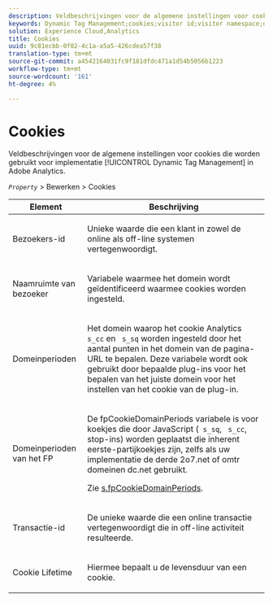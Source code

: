 ```yaml
---
description: Veldbeschrijvingen voor de algemene instellingen voor cookies die worden gebruikt voor de implementatie van Dynamic Tag Management in Adobe Analytics.
keywords: Dynamic Tag Management;cookies;visitor id;visitor namespace;domain periods;fp domain periods;transaction id;cookie lifetime
solution: Experience Cloud,Analytics
title: Cookies
uuid: 9c81ecbb-0f02-4c1a-a5a5-426cdea57f38
translation-type: tm+mt
source-git-commit: a4542164031fc9f181dfdc471a1d54b5056b1223
workflow-type: tm+mt
source-wordcount: '161'
ht-degree: 4%

---
```



# Cookies

Veldbeschrijvingen voor de algemene instellingen voor cookies die worden gebruikt voor implementatie [!UICONTROL Dynamic Tag Management] in Adobe Analytics.

*`Property`* > Bewerken > Cookies

<table id="table_2758C770C91B4025AD74009B360D71F7"> 
 <thead> 
  <tr> 
   <th colname="col1" class="entry"> Element </th> 
   <th colname="col2" class="entry"> Beschrijving </th> 
  </tr> 
 </thead>
 <tbody> 
  <tr> 
   <td colname="col1"> Bezoekers-id </td> 
   <td colname="col2"> <p>Unieke waarde die een klant in zowel de online als off-line systemen vertegenwoordigt. </p> </td> 
  </tr> 
  <tr> 
   <td colname="col1"> Naamruimte van bezoeker </td> 
   <td colname="col2"> <p>Variabele waarmee het domein wordt geïdentificeerd waarmee cookies worden ingesteld. </p> </td>
  </tr> 
  <tr> 
   <td colname="col1"> Domeinperioden </td> 
   <td colname="col2"> <p>Het domein waarop het cookie Analytics <code> s_cc</code> en <code> s_sq</code> worden ingesteld door het aantal punten in het domein van de pagina-URL te bepalen. Deze variabele wordt ook gebruikt door bepaalde plug-ins voor het bepalen van het juiste domein voor het instellen van het cookie van de plug-in. </p> </td> 
  </tr> 
  <tr> 
   <td colname="col1"> Domeinperioden van het FP </td> 
   <td colname="col2"> <p>De <span class="term"> fpCookieDomainPeriods</span> variabele is voor koekjes die door JavaScript (<code> s_sq</code>, <code> s_cc</code>, stop-ins) worden geplaatst die inherent eerste-partijkoekjes zijn, zelfs als uw implementatie de derde <span class="filepath"> 2o7.net</span> of <span class="filepath"> omtr domeinen dc.net</span> gebruikt. </p> <p>Zie <a href="/help/implement/vars/config-vars/fpcookiedomainperiods.md"  > s.fpCookieDomainPeriods</a>. </p> </td> 
  </tr> 
  <tr> 
   <td colname="col1"> Transactie-id </td> 
   <td colname="col2"> <p>De unieke waarde die een online transactie vertegenwoordigt die in off-line activiteit resulteerde. </p> </td> 
  </tr> 
  <tr> 
   <td colname="col1"> Cookie Lifetime </td> 
   <td colname="col2"> <p>Hiermee bepaalt u de levensduur van een cookie. </p> </td> 
  </tr> 
 </tbody> 
</table>

